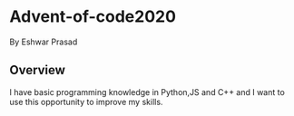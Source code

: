 # Advent-of-code2020
By Eshwar Prasad
## Overview
I have basic programming knowledge in Python,JS and C++ and I want to use this opportunity to improve my skills.
